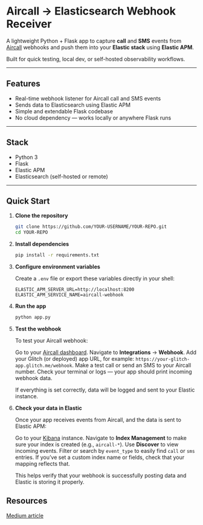 # Aircall → Elasticsearch Webhook Receiver

A lightweight Python + Flask app to capture **call** and **SMS** events from [Aircall](https://aircall.io/) webhooks and push them into your **Elastic stack** using **Elastic APM**.

Built for quick testing, local dev, or self-hosted observability workflows.

---

## Features

- Real-time webhook listener for Aircall call and SMS events  
- Sends data to Elasticsearch using Elastic APM  
- Simple and extendable Flask codebase  
- No cloud dependency — works locally or anywhere Flask runs

---

## Stack

- Python 3  
- Flask  
- Elastic APM  
- Elasticsearch (self-hosted or remote)

---

## Quick Start

1. **Clone the repository**

   ```bash
   git clone https://github.com/YOUR-USERNAME/YOUR-REPO.git
   cd YOUR-REPO

2. **Install dependencies**

   ```bash
   pip install -r requirements.txt

3. **Configure environment variables**

   Create a `.env` file or export these variables directly in your shell:

   ```env
   ELASTIC_APM_SERVER_URL=http://localhost:8200
   ELASTIC_APM_SERVICE_NAME=aircall-webhook

4. **Run the app**

   ```bash
   python app.py


5. **Test the webhook**

   To test your Aircall webhook:

   Go to your [Aircall dashboard](https://dashboard.aircall.io).
   Navigate to **Integrations** → **Webhook**.
   Add your Glitch (or deployed) app URL, for example: `https://your-glitch-app.glitch.me/webhook`.
   Make a test call or send an SMS to your Aircall number.
   Check your terminal or logs — your app should print incoming webhook data.

   If everything is set correctly, data will be logged and sent to your Elastic instance.

6. **Check your data in Elastic**

   Once your app receives events from Aircall, and the data is sent to Elastic APM:

   Go to your [Kibana](https://www.elastic.co/kibana/) instance.
   Navigate to **Index Management** to make sure your index is created (e.g., `aircall-*`).
   Use **Discover** to view incoming events.
   Filter or search by `event_type` to easily find `call` or `sms` entries.
   If you’ve set a custom index name or fields, check that your mapping reflects that.

   This helps verify that your webhook is successfully posting data and Elastic is storing it properly.

## Resources

[Medium article](https://medium.com/@dianatodea/send-aircall-data-into-elastic-a-webhook-integration-story-3753501a9d29)
   
